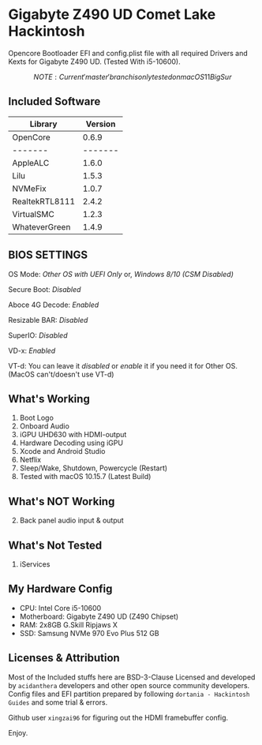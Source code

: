 # Gigabyte Z490 UD Comet Lake Hackintosh

Opencore Bootloader EFI and config.plist file with all required Drivers and Kexts for Gigabyte Z490 UD. (Tested With i5-10600).

$$ NOTE: Current 'master' branch is only tested on macOS 11 Big Sur $$

## Included Software

| Library        | Version |
| -------------- | ------- |
| OpenCore       | 0.6.9   |
| -------        | ------- |
| AppleALC       | 1.6.0   |
| Lilu           | 1.5.3   |
| NVMeFix        | 1.0.7   |
| RealtekRTL8111 | 2.4.2   |
| VirtualSMC     | 1.2.3   |
| WhateverGreen  | 1.4.9   |

## BIOS SETTINGS

OS Mode: _Other OS with UEFI Only_ or, _Windows 8/10 (CSM Disabled)_

Secure Boot: _Disabled_

Aboce 4G Decode: _Enabled_

Resizable BAR: _Disabled_

SuperIO: _Disabled_

VD-x: _Enabled_

VT-d: You can leave it _disabled_ or _enable_ it if you need it for Other OS. (MacOS can't/doesn't use VT-d)

## What's Working

1. Boot Logo
2. Onboard Audio
3. iGPU UHD630 with HDMI-output
4. Hardware Decoding using iGPU
5. Xcode and Android Studio
6. Netflix
7. Sleep/Wake, Shutdown, Powercycle (Restart)
8. Tested with macOS 10.15.7 (Latest Build)

## What's NOT Working

2. Back panel audio input & output

## What's Not Tested

1. iServices

## My Hardware Config

- CPU: Intel Core i5-10600
- Motherboard: Gigabyte Z490 UD (Z490 Chipset)
- RAM: 2x8GB G.Skill Ripjaws X
- SSD: Samsung NVMe 970 Evo Plus 512 GB

## Licenses & Attribution

Most of the Included stuffs here are BSD-3-Clause Licensed and developed by `acidanthera` developers and other open source community developers. Config files and EFI partition prepared by following `dortania - Hackintosh Guides` and some trial & errors.

Github user `xingzai96` for figuring out the HDMI framebuffer config.

Enjoy.
